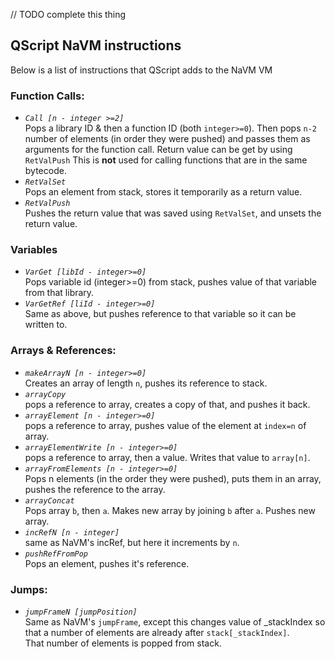 // TODO complete this thing

## QScript NaVM instructions

Below is a list of instructions that QScript adds to the NaVM VM

### Function Calls:
* _`Call [n - integer >=2]`_  
Pops a library ID & then a function ID (both `integer>=0`). Then pops `n-2` number of elements (in order they were pushed) and passes them as arguments for the function call. Return value can be get by using `RetValPush`
This is **not** used for calling functions that are in the same bytecode.
* _`RetValSet`_  
Pops an element from stack, stores it temporarily as a return value.
* _`RetValPush`_  
Pushes the return value that was saved using `RetValSet`, and unsets the return value.

### Variables
* _`VarGet [libId - integer>=0]`_  
Pops variable id (integer>=0) from stack, pushes value of that variable from that library.
* _`VarGetRef [liId - integer>=0]`_  
Same as above, but pushes reference to that variable so it can be written to.

### Arrays & References:
* _`makeArrayN [n - integer>=0]`_  
Creates an array of length `n`, pushes its reference to stack.
* _`arrayCopy`_  
pops a reference to array, creates a copy of that, and pushes it back.
* _`arrayElement [n - integer>=0]`_  
pops a reference to array, pushes value of the element at `index=n` of array.
* _`arrayElementWrite [n - integer>=0]`_  
pops a reference to array, then a value. Writes that value to `array[n]`.
* _`arrayFromElements [n - integer>=0]`_  
Pops n elements (in the order they were pushed), puts them in an array, pushes the reference to the array.
* _`arrayConcat`_  
Pops array `b`, then `a`. Makes new array by joining `b` after `a`. Pushes new array.
* _`incRefN [n - integer]`_  
same as NaVM's incRef, but here it increments by `n`.
* _`pushRefFromPop`_  
Pops an element, pushes it's reference.

### Jumps:
* _`jumpFrameN [jumpPosition]`_  
Same as NaVM's `jumpFrame`, except this changes value of _stackIndex so that a number of elements are already after `stack[_stackIndex]`.  
That number of elements is popped from stack.